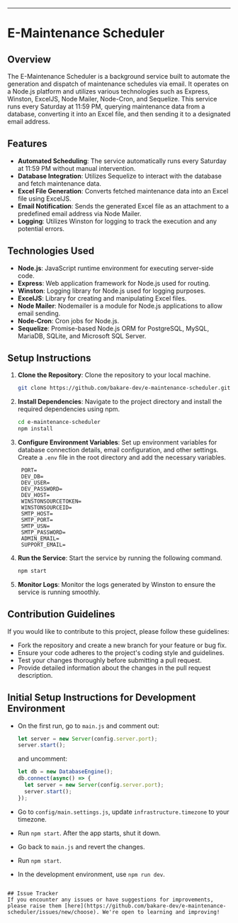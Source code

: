 ---
# E-Maintenance Scheduler

## Overview
The E-Maintenance Scheduler is a background service built to automate the generation and dispatch of maintenance schedules via email. It operates on a Node.js platform and utilizes various technologies such as Express, Winston, ExcelJS, Node Mailer, Node-Cron, and Sequelize. This service runs every Saturday at 11:59 PM, querying maintenance data from a database, converting it into an Excel file, and then sending it to a designated email address.

## Features
- **Automated Scheduling**: The service automatically runs every Saturday at 11:59 PM without manual intervention.
- **Database Integration**: Utilizes Sequelize to interact with the database and fetch maintenance data.
- **Excel File Generation**: Converts fetched maintenance data into an Excel file using ExcelJS.
- **Email Notification**: Sends the generated Excel file as an attachment to a predefined email address via Node Mailer.
- **Logging**: Utilizes Winston for logging to track the execution and any potential errors.

## Technologies Used
- **Node.js**: JavaScript runtime environment for executing server-side code.
- **Express**: Web application framework for Node.js used for routing.
- **Winston**: Logging library for Node.js used for logging purposes.
- **ExcelJS**: Library for creating and manipulating Excel files.
- **Node Mailer**: Nodemailer is a module for Node.js applications to allow email sending.
- **Node-Cron**: Cron jobs for Node.js.
- **Sequelize**: Promise-based Node.js ORM for PostgreSQL, MySQL, MariaDB, SQLite, and Microsoft SQL Server.

## Setup Instructions
1. **Clone the Repository**: Clone the repository to your local machine.
   ```bash
   git clone https://github.com/bakare-dev/e-maintenance-scheduler.git
   ```
2. **Install Dependencies**: Navigate to the project directory and install the required dependencies using npm.
   ```bash
   cd e-maintenance-scheduler
   npm install
   ```
3. **Configure Environment Variables**: Set up environment variables for database connection details, email configuration, and other settings. Create a `.env` file in the root directory and add the necessary variables.
   ```plaintext
    PORT=
    DEV_DB=
    DEV_USER=
    DEV_PASSWORD=
    DEV_HOST=
    WINSTONSOURCETOKEN=
    WINSTONSOURCEID=
    SMTP_HOST=
    SMTP_PORT=
    SMTP_USN=
    SMTP_PASSWORD=
    ADMIN_EMAIL=
    SUPPORT_EMAIL=
   ```
4. **Run the Service**: Start the service by running the following command.
   ```bash
   npm start
   ```
5. **Monitor Logs**: Monitor the logs generated by Winston to ensure the service is running smoothly.

## Contribution Guidelines
If you would like to contribute to this project, please follow these guidelines:
- Fork the repository and create a new branch for your feature or bug fix.
- Ensure your code adheres to the project's coding style and guidelines.
- Test your changes thoroughly before submitting a pull request.
- Provide detailed information about the changes in the pull request description. 

## Initial Setup Instructions for Development Environment
- On the first run, go to `main.js` and comment out:
  ```javascript
  let server = new Server(config.server.port);
  server.start();
  ```
  and uncomment:
  ```javascript
  let db = new DatabaseEngine();
  db.connect(async() => {
    let server = new Server(config.server.port);
    server.start();
  });
  ```
- Go to `config/main.settings.js`, update `infrastructure.timezone` to your timezone.
- Run `npm start`. After the app starts, shut it down.
- Go back to `main.js` and revert the changes.
- Run `npm start`.

- In the development environment, use `npm run dev`.
```

## Issue Tracker
If you encounter any issues or have suggestions for improvements, please raise them [here](https://github.com/bakare-dev/e-maintenance-scheduler/issues/new/choose). We're open to learning and improving!
